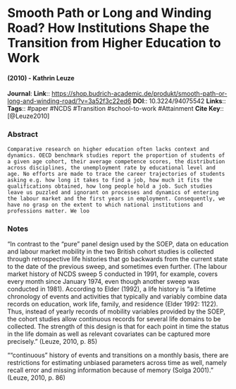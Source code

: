 # Smooth Path or Long and Winding Road? How Institutions Shape the Transition from Higher Education to Work
#### (2010) - Kathrin Leuze
**Journal**: 
**Link**:: https://shop.budrich-academic.de/produkt/smooth-path-or-long-and-winding-road/?v=3a52f3c22ed6
**DOI**:: 10.3224/94075542
**Links**:: 
**Tags**:: #paper #NCDS #Transition #school-to-work #Attainment 
**Cite Key**:: [@Leuze2010]

### Abstract

```
Comparative research on higher education often lacks context and dynamics. OECD benchmark studies report the proportion of students of a given age cohort, their average competence scores, the distribution across disciplines, the unemployment rate by educational level and age. No efforts are made to trace the career trajectories of students asking e.g. how long it takes to find a job, how much it fits the qualifications obtained, how long people hold a job. Such studies leave us puzzled and ignorant on processes and dynamics of entering the labour market and the first years in employment. Consequently, we have no grasp on the extent to which national institutions and professions matter. We loo
```

### Notes

“In contrast to the “pure” panel design used by the SOEP, data on education and labour market mobility in the two British cohort studies is collected through retrospective life histories that go backwards from the current state to the date of the previous sweep, and sometimes even further. (The labour market history of NCDS sweep 5 conducted in 1991, for example, covers every month since January 1974, even though another sweep was conducted in 1981). According to Elder (1992), a life history is “a lifetime chronology of events and activities that typically and variably combine data records on education, work life, family, and residence (Elder 1992: 1122). Thus, instead of yearly records of mobility variables provided by the SOEP, the cohort studies allow continuous records for several life domains to be collected. The strength of this design is that for each point in time the status in the life domain as well as relevant covariates can be captured more precisely.” (Leuze, 2010, p. 85)

““continuous” history of events and transitions on a monthly basis, there are restrictions for estimating unbiased parameters across time as well, namely recall error and missing information because of memory (Solga 2001).” (Leuze, 2010, p. 86)